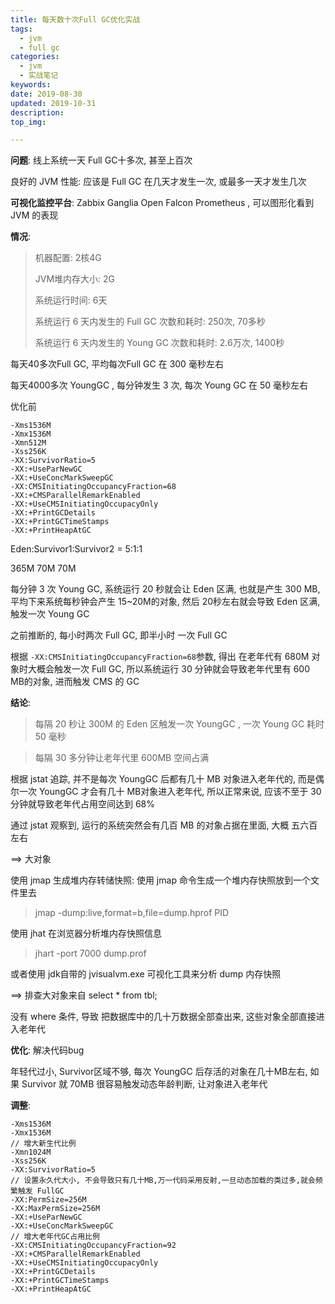 ```yaml
---
title: 每天数十次Full GC优化实战
tags:
  - jvm
  - full gc
categories:
  - jvm
  - 实战笔记
keywords: 
date: 2019-08-30
updated: 2019-10-31
description: 
top_img:

---
```




**问题**: 线上系统一天 Full GC十多次, 甚至上百次

良好的 JVM 性能: 应该是 Full GC 在几天才发生一次, 或最多一天才发生几次



**可视化监控平台**: Zabbix  Ganglia  Open Falcon  Prometheus , 可以图形化看到 JVM 的表现



**情况**: 

> 机器配置:  2核4G
>
> JVM堆内存大小: 2G
>
> 系统运行时间: 6天
>
> 系统运行 6 天内发生的 Full GC 次数和耗时: 250次, 70多秒
>
> 系统运行 6 天内发生的 Young GC 次数和耗时: 2.6万次, 1400秒

每天40多次Full GC, 平均每次Full GC 在 300 毫秒左右

每天4000多次 YoungGC , 每分钟发生 3  次,  每次 Young GC 在 50 毫秒左右

优化前

```
-Xms1536M
-Xmx1536M
-Xmn512M
-Xss256K
-XX:SurvivorRatio=5
-XX:+UseParNewGC
-XX:+UseConcMarkSweepGC
-XX:CMSInitiatingOccupancyFraction=68
-XX:+CMSParallelRemarkEnabled
-XX:+UseCMSInitiatingOccupacyOnly
-XX:+PrintGCDetails
-XX:+PrintGCTimeStamps
-XX:+PrintHeapAtGC
```

Eden:Survivor1:Survivor2  =  5:1:1

365M  70M  70M

每分钟 3 次 Young GC, 系统运行 20 秒就会让 Eden 区满, 也就是产生 300 MB, 平均下来系统每秒钟会产生 15~20M的对象, 然后 20秒左右就会导致 Eden 区满, 触发一次 Young GC 

之前推断的, 每小时两次 Full GC, 即半小时 一次 Full GC

根据 `-XX:CMSInitiatingOccupancyFraction=68`参数, 得出 在老年代有 680M 对象时大概会触发一次 Full GC, 所以系统运行 30 分钟就会导致老年代里有 600 MB的对象, 进而触发 CMS 的 GC

**结论**: 

> 每隔 20 秒让 300M 的 Eden 区触发一次 YoungGC , 一次 Young GC 耗时 50 毫秒

> 每隔 30 多分钟让老年代里 600MB 空间占满



根据 jstat 追踪, 并不是每次 YoungGC 后都有几十 MB 对象进入老年代的, 而是偶尔一次 YoungGC 才会有几十 MB对象进入老年代, 所以正常来说, 应该不至于 30 分钟就导致老年代占用空间达到 68%

通过 jstat 观察到, 运行的系统突然会有几百 MB 的对象占据在里面, 大概 五六百 左右

==>  大对象

使用 jmap 生成堆内存转储快照: 使用 jmap 命令生成一个堆内存快照放到一个文件里去

> jmap -dump:live,format=b,file=dump.hprof PID

使用 jhat 在浏览器分析堆内存快照信息

> jhart -port 7000 dump.prof

或者使用 jdk自带的 jvisualvm.exe 可视化工具来分析 dump 内存快照

==> 排查大对象来自 select * from tbl;

没有 where 条件, 导致 把数据库中的几十万数据全部查出来, 这些对象全部直接进入老年代



**优化**: 解决代码bug

年轻代过小, Survivor区域不够, 每次 YoungGC 后存活的对象在几十MB左右, 如果 Survivor 就 70MB 很容易触发动态年龄判断, 让对象进入老年代

**调整**:

```
-Xms1536M
-Xmx1536M
// 增大新生代比例
-Xmn1024M
-Xss256K
-XX:SurvivorRatio=5
// 设置永久代大小, 不会导致只有几十MB,万一代码采用反射,一旦动态加载的类过多,就会频繁触发 FullGC
-XX:PermSize=256M
-XX:MaxPermSize=256M
-XX:+UseParNewGC
-XX:+UseConcMarkSweepGC
// 增大老年代GC占用比例
-XX:CMSInitiatingOccupancyFraction=92
-XX:+CMSParallelRemarkEnabled
-XX:+UseCMSInitiatingOccupacyOnly
-XX:+PrintGCDetails
-XX:+PrintGCTimeStamps
-XX:+PrintHeapAtGC
```

